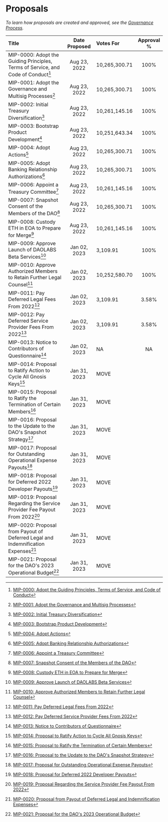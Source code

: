 # Proposals

*To learn how proposals are created and approved, see the [Governance Process](/dao/governance/process).*

| Title                                                                                                                                                                             | Date Proposed | Votes For     | Approval % |
| :-------------------------------------------------------------------------------------------------------------------------------------------------------------------------------- | :-----------: | :------------ | :--------: |
| MIP-0000: Adopt the Guiding Principles, Terms of Service, and Code of Conduct[^1]                                                                                                 | Aug 23, 2022  | 10,265,300.71 |    100%    |
| MIP-0001: Adopt the Governance and Multisig Processes[^2]                                                                                                                         | Aug 23, 2022  | 10,265,300.71 |    100%    |
| MIP-0002: Initial Treasury Diversification[^3]                                                                                                                                    | Aug 23, 2022  | 10,261,145.16 |    100%    |
| MIP-0003: Bootstrap Product Development[^4]                                                                                                                                       | Aug 23, 2022  | 10,251,643.34 |    100%    |
| MIP-0004: Adopt Actions[^5]                                                                                                                                                       | Aug 23, 2022  | 10,265,300.71 |    100%    |
| MIP-0005: Adopt Banking Relationship Authorizations[^6]                                                                                                                           | Aug 23, 2022  | 10,265,300.71 |    100%    |
| MIP-0006: Appoint a Treasury Committee[^7]                                                                                                                                        | Aug 23, 2022  | 10,261,145.16 |    100%    |
| MIP-0007: Snapshot Consent of the Members of the DAO[^8]                                                                                                                          | Aug 23, 2022  | 10,265,300.71 |    100%    |
| MIP-0008: Custody ETH in EOA to Prepare for Merge[^9]                                                                                                                             | Aug 23, 2022  | 10,261,145.16 |    100%    |
| MIP-0009: Approve Launch of DAOLABS Beta Services[^10]                                                                                                                            | Jan 02, 2023  | 3,109.91      |    100%    |
| MIP-0010: Approve Authorized Members to Retain Further Legal Counsel[^11]                                                                                                         | Jan 02, 2023  | 10,252,580.70 |    100%    |
| MIP-0011: Pay Deferred Legal Fees From 2022[^12]                                                                                                                                  | Jan 02, 2023  | 3,109.91      |   3.58%    |
| MIP-0012: Pay Deferred Service Provider Fees From 2022[^13]                                                                                                                       | Jan 02, 2023  | 3,109.91      |   3.58%    |
| MIP-0013: Notice to Contributors of Questionnaire[^14]                                                                                                                            | Jan 02, 2023  | NA            |     NA     |
| MIP-0014: Proposal to Ratify Action to Cycle All Gnosis Keys[^15]                                                                                                                 | Jan 31, 2023  | MOVE          |            |
| MIP-0015: Proposal to Ratify the Termination of Certain Members[^16]                                                                                                              | Jan 31, 2023  | MOVE          |            |
| MIP-0016: Proposal to the Update to the DAO's Snapshot Strategy[^17]                                                                                                              | Jan 31, 2023  | MOVE          |            |
| MIP-0017: Proposal for Outstanding Operational Expense Payouts[^18]                                                                                                               | Jan 31, 2023  | MOVE          |            |
| MIP-0018: Proposal for Deferred 2022 Developer Payouts[^19]                                                                                                                       | Jan 31, 2023  | MOVE          |            |
| MIP-0019: Proposal Regarding the Service Provider Fee Payout From 2022[^20]                                                                                                       | Jan 31, 2023  | MOVE          |            |
| MIP-0020: Proposal from Payout of Deferred Legal and Indemnification Expenses[^21]                                                                                                | Jan 31, 2023  | MOVE          |            |
| MIP-0021: Proposal for the DAO's 2023 Operational Budget[^22]                                                                                                                     | Jan 31, 2023  | MOVE          |            |

[^1]: [MIP-0000: Adopt the Guiding Principles, Terms of Service, and Code of Conduct](https://snapshot.org/#/snapshot.movedao.eth/proposal/0xf8c8fb501e4076f07c75ef428ac97d851cc4cbad23bc62a873d1d5e2eb014ae5)
[^2]: [MIP-0001: Adopt the Governance and Multisig Processes](https://snapshot.org/#/snapshot.movedao.eth/proposal/0xd7cf171e69403a707c0e7ff52a5aa43eac75a6ce19b2934585a45f45959dc96d)
[^3]: [MIP-0002: Initial Treasury Diversification](https://snapshot.org/#/snapshot.movedao.eth/proposal/0x61a1737545abf75496cd0f558ff5d8bfa4e87d143e0e9c8cc12f60605029e2dd)
[^4]: [MIP-0003: Bootstrap Product Development](https://snapshot.org/#/snapshot.movedao.eth/proposal/0x72417d8bc44d911f5f399fe4f69016f58a02eb15c85141d5c40068fd5808761d)
[^5]: [MIP-0004: Adopt Actions](https://snapshot.org/#/snapshot.movedao.eth/proposal/0x2ac479f9a5664f296f818d7b01ca949f84d9bda9209d11e70429d4bef02e925b)
[^6]: [MIP-0005: Adopt Banking Relationship Authorizations](https://snapshot.org/#/snapshot.movedao.eth/proposal/0x7ff96a956f95057cfd786255a8a2df68ae8c9490196da406c745dfa747efa2a9)
[^7]: [MIP-0006: Appoint a Treasury Committee](https://snapshot.org/#/snapshot.movedao.eth/proposal/0x04345bbf8154499df0d94c46e198121b92009767deea06e4ab0824cfe3151e5a)
[^8]: [MIP-0007: Snapshot Consent of the Members of the DAO](https://snapshot.org/#/snapshot.movedao.eth/proposal/0xfee79071331b8e42820de1533b929938edc81ec8e8a0c04cd8cd5a9484a876e9)
[^9]: [MIP-0008: Custody ETH in EOA to Prepare for Merge](https://snapshot.org/#/snapshot.movedao.eth/proposal/0xcd3805a4088270f8a1cd84685d779e0d04be86c892091cefa5a799a96d79e300)   
[^10]: [MIP-0009: Approve Launch of DAOLABS Beta Services](https://snapshot.org/#/snapshot.movedao.eth/proposal/0x1cc6648b9cc779d6ffb80ef8a5c628e4316e05447949bbb7888c17dec31bf4e2)
[^11]: [MIP-0010: Approve Authorized Members to Retain Further Legal Counsel](https://snapshot.org/#/snapshot.movedao.eth/proposal/0xb0315fca845b30bdad597edcfa3e04488ca7bad2957c23179e4b203739610a42)
[^12]: [MIP-0011: Pay Deferred Legal Fees From 2022](https://snapshot.org/#/snapshot.movedao.eth/proposal/0xfdfb291b769de926dce8f8e3cd54119e5d72dda586560da75580b85d820f1357) 
[^13]: [MIP-0012: Pay Deferred Service Provider Fees From 2022](https://snapshot.org/#/snapshot.movedao.eth/proposal/0x185ced639f4b1ecad4cec4c467c6b053ddfe2d672f29564bc5efa480d2572393)
[^14]: [MIP-0013: Notice to Contributors of Questionnaire](https://snapshot.org/#/snapshot.movedao.eth/proposal/0x93f134b38b51462e7ca21f990ebb8bb605c51e7b23643ba31ce167b8c7502a95) 
[^15]: [MIP-0014: Proposal to Ratify Action to Cycle All Gnosis Keys](https://snapshot.org/#/snapshot.movedao.eth/proposal/0x3b9786ef326b3df1e943c0ad02731f983bd11b5c931e42bf3a3ada35aebe7839)
[^16]: [MIP-0015: Proposal to Ratify the Termination of Certain Members](https://snapshot.org/#/snapshot.movedao.eth/proposal/0x823776a6e1198dfb1322ada8d4b4c23cd8bbfd02ec4581a44efa777cea2b2b2d)
[^17]: [MIP-0016: Proposal to the Update to the DAO's Snapshot Strategy](https://snapshot.org/#/snapshot.movedao.eth/proposal/0x9befb3fcad5533842cf34af2d744f0be8851c3864aed87dd522fa618ad613a09)
[^18]: [MIP-0017: Proposal for Outstanding Operational Expense Payouts](https://snapshot.org/#/snapshot.movedao.eth/proposal/0x608c9ecaa22f7faed24d22ebba1052d3b04124489da936587d0ce561b8da579c)
[^19]: [MIP-0018: Proposal for Deferred 2022 Developer Payouts](https://snapshot.org/#/snapshot.movedao.eth/proposal/0x77d44fc4cb180794e724cbe06276f39ad6b8f3d0a63f4ed0c889a4c11ac47777)
[^20]: [MIP-0019: Proposal Regarding the Service Provider Fee Payout From 2022](https://snapshot.org/#/snapshot.movedao.eth/proposal/0xb89034d6de8d24fd3bba1478594bb8aaec597d2bea90600896eb2db392dc0898)
[^21]: [MIP-0020: Proposal from Payout of Deferred Legal and Indemnification Expenses](https://snapshot.org/#/snapshot.movedao.eth/proposal/0xeccd5d5bce65d0d25fbe3bd5fb384648abf95b40f96028829372dde84ce03420)
[^22]: [MIP-0021: Proposal for the DAO's 2023 Operational Budget](https://snapshot.org/#/snapshot.movedao.eth/proposal/0x6bf761a3315d6dc84670549326ba36d62492153ee3557818a11d1890e13dfe22)